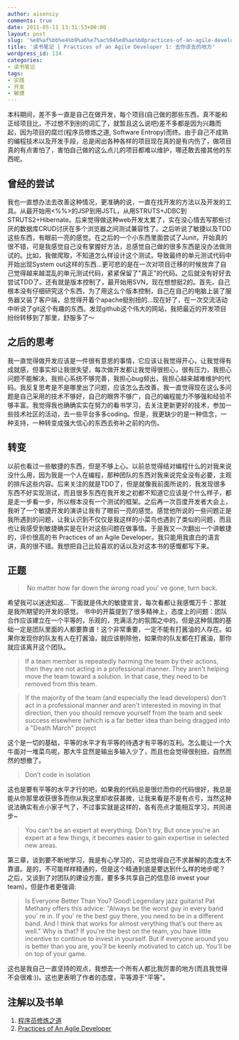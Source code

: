 ```yaml
---
author: aisensiy
comments: true
date: 2011-05-11 13:31:53+00:00
layout: post
slug: '%e8%af%bb%e4%b9%a6%e7%ac%94%e8%ae%b0practices-of-an-agile-developer-1-%e5%8e%bb%e4%bd%a0%e8%af%a5%e5%8e%bb%e7%9a%84%e5%9c%b0%e6%96%b9'
title: '读书笔记 | Practices of an Agile Developer 1: 去你该去的地方'
wordpress_id: 114
categories:
- 读书笔记
tags:
- 实践
- 开发
- 敏捷
---
```


本科期间，差不多一直是自己在做开发，每个项目(自己做的那些东西，真不能和正经项目比，不过想不到别的词汇了，就暂且这么说吧)差不多都是因为兴趣而起，因为项目的腐烂(程序员修炼之道, Software Entropy)而终。由于自己不成熟的编程技术以及开发手段，总是闹出各种各样的项目现在真的是有内伤了，做项目真的有点害怕了，害怕自己做的这么点儿的项目都难以维护，哪还敢去接其他的东西呢。

## 曾经的尝试

我也一直想办法去改善这种情况，更准确的说，一直在找开发的方法以及开发的工具。从最开始用<%%>的JSP到用JSTL，从用STRUTS+JDBC到STRUTS2+Hibernate。后来觉得做这种web开发太累了，实在没心情去写那些讨厌的数据库CRUD讨厌在多个浏览器之间测试兼容性了。之后听说了敏捷以及TDD这些东西，有眼前一亮的感觉。在之后的一个小东西里面尝试了Junit，开始真的很不错，可是我感觉自己没有掌握好方法，总感觉自己做的很多东西是没办法做测试的。比如，我做爬取，不知道怎么样设计这个测试，导致最终的单元测试代码中开始出现System out这样的东西...更可悲的是在一次对项目迁移的时候放弃了自己觉得越来越混乱的单元测试代码，紧紧保留了"真正"的代码。之后就没有好好去尝试TDD了。还有就是版本控制了，最开始用SVN，现在想想挺2的。首先，自己根本没有仔细研究这个东西，为了用这么个版本控制，自己在自己的电脑上装了服务器又装了客户端，总觉得开着个apache挺别扭的...现在好了，在一次交流活动中听说了git这个有趣的东西。发现github这个伟大的网站，我把最近的开发项目纷纷转移到了那里，舒服多了～


## 之后的思考


我一直觉得做开发应该是一件很有意思的事情，它应该让我觉得开心，让我觉得有成就感，但事实却让我很失望，每次做开发都让我觉得很担心，很有压力，我担心问题不能解决，我担心系统不够完善，我担心bug频出，我担心越来越难维护的代码。我反复思考是不是哪里出了问题，应该怎么去改善。我一直觉得现在这么多问题是自己采用的技术不够好，自己的眼界不够广，自己的编程能力不够强和经验不够丰富。我觉得我也确确实实在努力的看书学习，去关注更新更好的技术，参加一些技术社区的活动，去一些平台多多coding。但是，我更缺少的是一种信念，一种支持，一种转变成强大信心的东西去弥补之前的内伤。


## 转变


以前也看过一些敏捷的东西，但是不够上心。以前总觉得结对编程什么的对我来说没什么用，因为我是一个人在编程，那种团队的东西对我来说完全没有必要，主观的排斥这些内容。后来关注的就是TDD了，但是就像我前面所说的，我发现很多东西不好实现测试，而且很多东西在我开发之初都不知道它应该是个什么样子，都是走一步看一步，所以根本没有一个测试的框架。之后再一次百度开发者大会上，我听了一个敏捷开发的演讲让我有了眼前一亮的感觉。感觉他所说的一些问题正是我所遇到的问题，让我认识到不仅仅是我这样的小菜鸟也遇到了类似的问题，而且也让我感受到敏捷确实是在针对这些问题在做事情。于是我又一次翻出一个讲敏捷的，评价很高的书 Practices of an Agile Developer。我只能用我直白的语言讲，真的很不错。我想把自己比较喜欢的话以及对这本书的感慨都写下来。


## 正题

>  No matter how far down the wrong road you' ve gone, turn back.


希望我可以迷途知返...
下面就是伟大的敏捷宣言，每次看都让我感慨万千：那就是我所期望的开发的感觉。
书中的开篇提到了很多精神上，态度上的问题：团队合作应该建立在一个平等的，乐观的，充满活力的氛围之中的。但是这种氛围的基础一定是团队里面的人都要靠谱！这个非常重要，一定不能有打酱油的人存在。如果你发现你的队友有人在打酱油，就应该剔除他，如果你的队友都在打酱油，那你就应该离开这个团队。


> If a team member is repeatedly harming the team by their actions, then they are not acting in a professional manner. They aren't helping move the team toward a solution. In that case, they need to be removed from this team.

> If the majority of the team (and especially the lead developers) don't act in a professional manner and aren't interested in moving in that direction, then you should remove yourself from the team and seek success elsewhere (which is a far better idea than being dragged into a "Death March" project

这个是一切的基础，平等的水平才有平等的待遇才有平等的互利。怎么能让一个大牛面对一堆菜鸟呢，那大牛显然是输出多输入少了，而且也会觉得很别扭，自然而然的想撤了。


> Don’t code in isolation


这也是要有平等的水平才行的吧，如果我的代码总是很烂而你的代码很好，我总是能从你那里收获很多而你从我这里却收获甚微，让我来看是不是有点亏，当然这种说法确实有点小家子气了，不过事实就是这样的，各有亮点才能相互学习，共同进步~


> You can't be an expert at everything. Don't try, But once you're an expert at a few things, it becomes easier to gain expertise in selected new areas.


第三章，谈到要不断地学习，我是有心学习的，可总觉得自己不求甚解的态度太不靠谱。是的，不可能样样精通的，但是这个精通到底是要达到什么样的地步呢？
之后，又谈到了对团队的建设方面，要多多共享自己的信息(6 invest your team)，但是作者更强调:


> Is Everyone Better Than You? Good!
Legendary jazz guitarist Pat Methany offers this advice: "Always be the worst guy in every band you' re in. If you' re the best guy there, you need to be in a different band. And I think that works for almost verything that’s out there as well."
Why is that? If you're the best on the team, you have little incentive to continue to invest in yourself. But if everyone around you is better than you are, you'll be keenly motivated to catch up. You'll be on top of your game.


这也是我自己一直坚持的观点，我想去一个所有人都比我厉害的地方(而且我觉得不会很难:))。这也更表明了作者的态度，平等源于"平等"。


## 注解以及书单

1. [程序员修炼之道](http://book.douban.com/subject/1152111/)
2. [Practices of An Agile Developer](http://book.douban.com/subject/1767907/)


